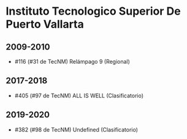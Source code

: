# Instituto Tecnologico Superior De Puerto Vallarta

## 2009-2010

- #116 (#31 de TecNM) Relámpago 9 (Regional)

## 2017-2018

- #405 (#97 de TecNM) ALL IS WELL (Clasificatorio)

## 2019-2020

- #382 (#98 de TecNM) Undefined (Clasificatorio)



